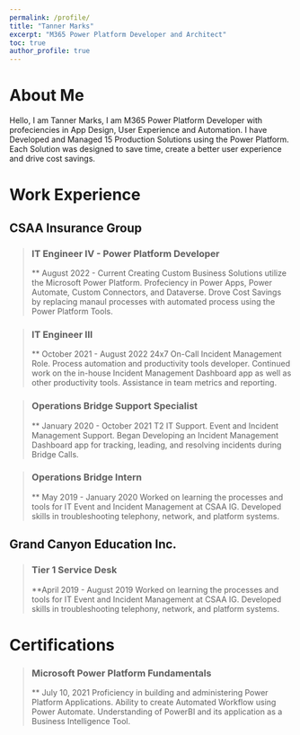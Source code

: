 ```yaml
---
permalink: /profile/
title: "Tanner Marks"
excerpt: "M365 Power Platform Developer and Architect"
toc: true
author_profile: true
---
```



# About Me # 

Hello, I am Tanner Marks, I am M365 Power Platform Developer with profeciencies in App Design, User Experience and Automation. I have Developed and Managed 15 Production Solutions using the Power Platform. Each Solution was designed to save time, create a better user experience and drive cost savings. 


# Work Experience #

## CSAA Insurance Group ## 

> ### IT Engineer IV - Power Platform Developer ###
> ** August 2022 - Current
> Creating Custom Business Solutions utilize the Microsoft Power Platform. Profeciency in Power Apps, Power Automate, Custom Connectors, and Dataverse. Drove Cost Savings by replacing manaul processes with automated process using the Power Platform Tools.

>### IT Engineer III ###
>** October 2021 - August 2022
>24x7 On-Call Incident Management Role. Process automation and productivity tools developer. Continued work on the in-house Incident Management Dashboard app as well as other productivity tools. Assistance in team metrics and reporting.

>### Operations Bridge Support Specialist ###
>** January 2020 - October 2021
>T2 IT Support. Event and Incident Management Support. Began Developing an Incident Management Dashboard app for tracking, leading, and resolving incidents during Bridge Calls.

>### Operations Bridge Intern ###
>** May 2019 - January 2020
>Worked on learning the processes and tools for IT Event and Incident Management at CSAA IG. Developed skills in troubleshooting telephony, network, and platform systems.

## Grand Canyon Education Inc. ##

>### Tier 1 Service Desk ###
>**April 2019 - August 2019
>Worked on learning the processes and tools for IT Event and Incident Management at CSAA IG. Developed skills in troubleshooting telephony, network, and platform systems.

# Certifications #
>### Microsoft Power Platform Fundamentals ###
>** July 10, 2021
>Proficiency in building and administering Power Platform Applications. Ability to create Automated Workflow using Power Automate. Understanding of PowerBI and its application as a Business Intelligence Tool. 

